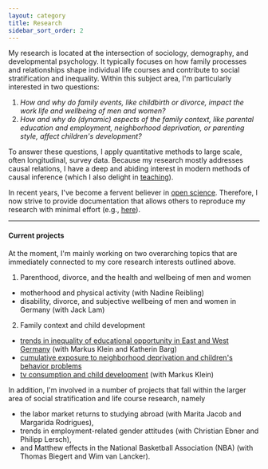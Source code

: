 ```yaml
---
layout: category
title: Research
sidebar_sort_order: 2
---
```


My research is located at the intersection of sociology, demography, and developmental psychology. It typically focuses on how family processes and relationships shape individual life courses and contribute to social stratification and inequality. Within this subject area, I'm particularly interested in two questions:
1. *How and why do family events, like childbirth or divorce, impact the work life and wellbeing of men and women?* 
2. *How and why do (dynamic) aspects of the family context, like parental education and employment, neighborhood deprivation, or parenting style, affect children's development?*

To answer these questions, I apply quantitative methods to large scale, often longitudinal, survey data. Because my research mostly addresses causal relations, I have a deep and abiding interest in modern methods of causal inference (which I also delight in [teaching](/web-causal-inference)). 

In recent years, I've become a fervent believer in [open science](https://en.wikipedia.org/wiki/Open_science). Therefore, I now strive to provide documentation that allows others to reproduce my research with minimal effort (e.g., [here](https://osf.io/m8trg)).

* * *

#### Current projects

At the moment, I'm mainly working on two overarching topics that are immediately connected to my core research interests outlined above. 

1. Parenthood, divorce, and the health and wellbeing of men and women
* motherhood and physical activity (with Nadine Reibling)
* disability, divorce, and subjective wellbeing of men and women in Germany (with Jack Lam)
2. Family context and child development
* [trends in inequality of educational opportunity in East and West Germany](https://osf.io/preprints/socarxiv/3e9ud/) (with Markus Klein and Katherin Barg)
* [cumulative exposure to neighborhood deprivation and children's behavior problems](https://osf.io/bj3fu)
* [tv consumption and child development](http://www.lifecoursecentre.org.au/wp-content/uploads/2018/06/2018-06-LCC-Working-Paper-Kuhhirt-Klein.pdf) (with Markus Klein)

In addition, I'm involved in a number of projects that fall within the larger area of social stratification and life course research, namely
* the labor market returns to studying abroad (with Marita Jacob and Margarida Rodrigues),
* trends in employment-related gender attitudes (with Christian Ebner and Philipp Lersch),
* and Matthew effects in the National Basketball Association (NBA) (with Thomas Biegert and Wim van Lancker).
